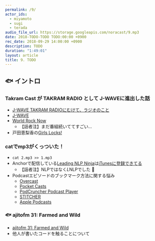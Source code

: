 ```yaml
---
permalink: /9/
actor_ids:
  - miyamoto
  - sugi
  - terada
audio_file_url: https://storage.googleapis.com/noracast/9.mp3
date: 2018-TODO-TODO TODO:00:00 +0900
rec_date: 2018-09-29 14:00:00 +0900
description: TODO
duration: "1:49:01"
layout: article
title: 9. TODO
---
```


## 🐟 イントロ

### Takram Cast が TAKRAM RADIO として J-WAVEに進出した話
- [J-WAVE TAKRAM RADIOにむけて、ラジオのこと](https://cast.takram.com/podcast/j-wave-takram-radio)
- [J-WAVE](https://www.j-wave.co.jp/)
- [World Rock Now](http://www4.nhk.or.jp/wrn/)
  - 【話者注】まだ番組続いててすごい…
- 戸田恵梨香の[Girls Locks!](https://www.tfm.co.jp/lock/girls/onair/070423/)

### catでmp3がくっついた！
- `cat 2.mp3 >> 1.mp3`
- Anchorで配信している[Leading NLP Ninja](https://anchor.fm/lnlp-ninja)は[iTunesに登録できてる](https://itunes.apple.com/us/podcast/leading-nlp-ninja/id1430833772?mt=2)
  - 【話者注】NLPではなく*L*NLPでした 🙇
- Podcastエピソードのブックマーク方法に関する悩み
  - [Overcast](https://overcast.fm)
  - [Pocket Casts](https://www.pocketcasts.com)
  - [‎PodCruncher Podcast Player](https://itunes.apple.com/jp/app/podcruncher-podcast-player/id421894356?l=en&mt=8)
  - [STITCHER](https://www.stitcher.com/)
  - [Apple Podcasts](https://itunes.apple.com/us/app/podcasts/id525463029?mt=8)

### 🐟 ajitofm 31: Farmed and Wild
- [ajitofm 31: Farmed and Wild](https://ajito.fm/31/)
- 他人が書いたコードを触ることについて